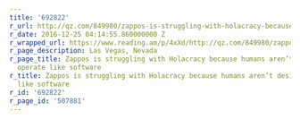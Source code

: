 ```yaml
---
title: '692822'
r_url: http://qz.com/849980/zappos-is-struggling-with-holacracy-because-humans-arent-designed-to-operate-like-software/
r_date: 2016-12-25 04:14:55.860000000 Z
r_wrapped_url: https://www.reading.am/p/4xXd/http://qz.com/849980/zappos-is-struggling-with-holacracy-because-humans-arent-designed-to-operate-like-software/
r_page_description: Las Vegas, Nevada
r_page_title: Zappos is struggling with Holacracy because humans aren’t designed to
  operate like software
r_title: Zappos is struggling with Holacracy because humans aren’t designed to operate
  like software
r_id: '692822'
r_page_id: '507881'
---
```


